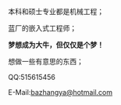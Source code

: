本科和硕士专业都是机械工程；

蓝厂的嵌入式工程师；

**梦想成为大牛，但仅仅是个梦！**

想做一些有意思的东西；

QQ:515615456

E-Mail:bazhangya@hotmail.com
